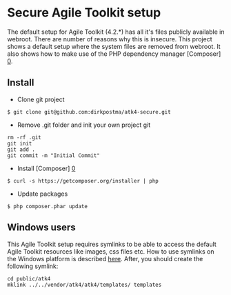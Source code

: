 # Secure Agile Toolkit setup

The default setup for Agile Toolkit (4.2.*) has all it's files publicly available in webroot. There are number of reasons why this is insecure. This project shows a default setup where the system files are removed from webroot. It also shows how to make use of the PHP dependency manager [Composer] [0].

## Install

* Clone git project

`$ git clone git@github.com:dirkpostma/atk4-secure.git`

* Remove .git folder and init your own project git

```
rm -rf .git
git init
git add .
git commit -m "Initial Commit"
```

* Install [Composer] [0]

`$ curl -s https://getcomposer.org/installer | php`

* Update packages

`$ php composer.phar update`

## Windows users
This Agile Toolkit setup requires symlinks to be able to access the default Agile Toolkit resources like images, css files etc. How to use symlinks on the Windows platform is described [here][1]. After, you should create the following symlink:

```
cd public/atk4
mklink ../../vendor/atk4/atk4/templates/ templates
```

[0]: http://www.getcomposer.org/
[1]: http://www.howtogeek.com/howto/16226/complete-guide-to-symbolic-links-symlinks-on-windows-or-linux/
